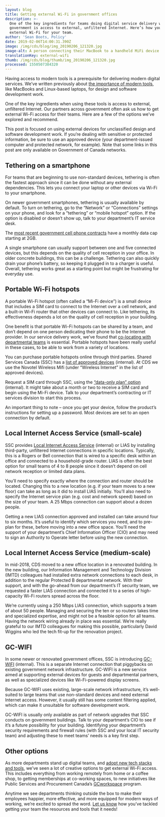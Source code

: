 ```yaml
---
layout: blog
title: Getting external Wi-Fi in government offices
description: >-
  One of the key ingredients for teams doing digital service delivery work in
  government is access to external, unfiltered Internet. Here’s how you can get
  external Wi-Fi for your team.
author: 'Sean Boots, Policy'
date: 2019-02-06T14:00:31.390Z
image: /img/cds/blog/img_20190206_121320.jpg
image-alt: A person connecting their MacBook to a handheld MiFi device.
translationKey: external-wifi
thumb: /img/cds/blog/thumb/img_20190206_121320.jpg
processed: 1550507384320
---
```

Having access to modern tools is a prerequisite for delivering modern digital services. We’ve written previously about [the importance of modern tools](https://digital.canada.ca/2018/06/27/tools-to-do-good-work/), like MacBooks and Linux-based laptops, for design and software development work.

One of the key ingredients when using these tools is access to external, unfiltered Internet. Our partners across government often ask us how to get external Wi-Fi access for their teams. Here are a few of the options we’ve explored and recommend.

This post is focused on using external devices for unclassified design and software development work. If you’re dealing with sensitive or protected information, be sure to use an approved device (your department-issued computer and protected network, for example). Note that some links in this post are only available on Government of Canada networks.

## Tethering on a smartphone

For teams that are beginning to use non-standard devices, tethering is often the fastest approach since it can be done without any external dependencies. This lets you connect your laptop or other devices via Wi-Fi to your smartphone.

On newer government smartphones, tethering is usually available by default. To turn on tethering, go to the “Network” or “Connections” settings on your phone, and look for a “tethering” or “mobile hotspot” option. If the option is disabled or doesn’t show up, talk to your department’s IT service desk.

The [most recent government cell phone contracts](https://www.canada.ca/en/shared-services/news/2017/10/government_of_canadaawardsnewcontractsforgovernmentcellularservi.html) have a monthly data cap starting at 2GB.

A single smartphone can usually support between one and five connected devices, but this depends on the quality of cell reception in your office. In older concrete buildings, this can be a challenge. Tethering can also quickly drain your phone’s battery, so keeping it plugged in to a charger is useful. Overall, tethering works great as a starting point but might be frustrating for everyday use.

## Portable Wi-Fi hotspots

A portable Wi-Fi hotspot (often called a “Mi-Fi device”) is a small device that includes a SIM card to connect to the Internet over a cell network, and a built-in Wi-Fi router that other devices can connect to. Like tethering, its effectiveness depends a lot on the quality of cell reception in your building.

One benefit is that portable Wi-Fi hotspots can be shared by a team, and don’t depend on one person dedicating their phone to be the Internet provider.  In our service delivery work, we’ve found that [co-locating with departmental teams](https://digital.canada.ca/2018/02/15/b-colocating-with-nrcan/) is essential. Portable hotspots have been really useful in these cases, to be able to work from a variety of locations.

You can purchase portable hotspots online through third parties. Shared Services Canada (SSC) has a [list of approved devices](http://www.gcpedia.gc.ca/wiki/Voice_Services_Ordering) (internal). At CDS we use the Novotel Wireless Mifi (under “Wireless Internet” in the list of approved devices).

Request a SIM card through SSC, using the [“data-only plan” option](http://service.ssc-spc.gc.ca/en/services/communicating/mobile-dev-phones/mobile-users) (internal). It might take about a month or two to receive a SIM card and begin using the Mi-Fi device. Talk to your department’s contracting or IT services division to start this process.

An important thing to note – once you get your device, follow the product’s instructions for setting up a password. Most devices are set to an open connection by default.

## Local Internet Access Service (small-scale)

SSC provides [Local Internet Access Service](http://service.ssc-spc.gc.ca/en/services/infrastructure/network-infra/internet-admin) (internal) or LIAS by installing third-party, unfiltered Internet connections in specific locations. Typically, this is a Rogers or Bell connection that is wired to a specific desk within an office and connected to a household-grade router. LIAS is often the best option for small teams of 4 to 8 people since it doesn’t depend on cell network reception or limited data plans.

You’ll need to specify exactly where the connection and router should be located. Changing this to a new location (e.g. if your team moves to a new floor) can take as long as it did to install LIAS initially. You’ll also need to specify the Internet service plan (e.g. cost and network speed) based on the size of your team. A 25 Mbps connection can support about a dozen people.

Getting a new LIAS connection approved and installed can take around four to six months. It’s useful to identify which services you need, and to pre-plan for these, before moving into a new office space. You’ll need the support of your department’s Chief Information Officer (CIO) and may need to sign an Authority to Operate letter before using the new connection.

## Local Internet Access Service (medium-scale)

In mid-2018, CDS moved to a new office location in a renovated building. In the new building, our Information Management and Technology Division (IMTD) colleagues had installed extra network connections to each desk, in addition to the regular Protected B departmental network. With their support, and with the go-ahead from our department’s IT security team, we requested a faster LIAS connection and connected it to a series of high-capacity Wi-Fi routers spread across the floor.

We’re currently using a 250 Mbps LIAS connection, which supports a team of about 50 people. Managing and securing the ten or so routers takes time and specialized expertise, and might not be a feasible option for all teams. Having the network wiring already in place was essential. We’re really grateful to our IMTD colleagues for making this possible, particularly David Wiggins who led the tech fit-up for the renovation project.

## GC-WIFI

In some newer or renovated government offices, SSC is introducing [GC-WIFI](http://service.ssc-spc.gc.ca/en/services/infrastructure/network-infra/intra-building/gcwi-fi) (internal). This is a separate Internet connection that piggybacks on existing government network infrastructure. GC-WIFI is a new service aimed at supporting external devices for guests and departmental partners, as well as specialized devices like Wi-Fi-powered display screens.

Because GC-WIFI uses existing, large-scale network infrastructure, it’s well-suited to large teams that use non-standard devices and need external Internet access. However, it usually still has some content filtering applied, which can make it unsuitable for software development work.

GC-WIFI is usually only available as part of network upgrades that SSC conducts on government buildings. Talk to your department’s CIO to see if it’s a future possibility for your building. Identifying your department’s security requirements and firewall rules (with SSC and your local IT security team) and adjusting these to meet teams’ needs is a key first step.

## Other options

As more departments stand up digital teams, and [adopt new tech stacks and tools](https://medium.com/code-for-canada/inboxing-clever-db6a334dda7d), we’ve seen a lot of creative options to get external Wi-Fi access. This includes everything from working remotely from home or a coffee shop, to getting memberships at co-working spaces, to new initiatives like Public Services and Procurement Canada’s [GCworkspace](https://www.tpsgc-pwgsc.gc.ca/biens-property/mt-wp/mt-wp-eng.html) program.

Anytime we see departments thinking outside the box to make their employees happier, more effective, and more equipped for modern ways of working, we’re excited to spread the word. [Let us know](mailto:cds-snc@tbs-sct.gc.ca) how you’ve tackled getting your team the resources and tools that it needs!



